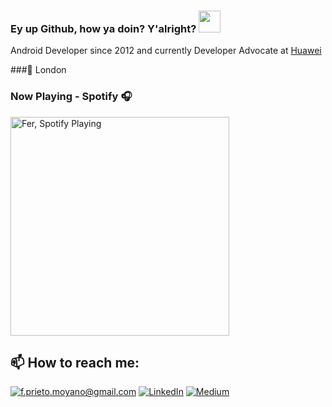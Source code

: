 

### Ey up Github, how ya doin? Y'alright? <img src="https://raw.githubusercontent.com/MartinHeinz/MartinHeinz/master/wave.gif" width="35px">

Android Developer since 2012 and currently Developer Advocate at [Huawei]

###📍 London


### Now Playing - Spotify 🎧
[<img src="https://spotify-github-profile.vercel.app/api/view?uid=21dvdjnqkc22qboggt27pbitq&cover_image=true&theme=novatorem" alt="Fer, Spotify Playing" width="350" />](https://github.com/kittinan/spotify-github-profile) 

<h2>📫 How to reach me:</h2>

<a href="mailto:f.prieto.moyano@gmail.com">![f.prieto.moyano@gmail.com](https://img.shields.io/badge/Gmail-D14836?style=for-the-badge&logo=gmail&logoColor=white)</a> <a href="https://www.linkedin.com/in/fernando-prieto-moyano-a7206b46/">![LinkedIn](https://img.shields.io/badge/LinkedIn-0077B5?style=for-the-badge&logo=linkedin&logoColor=white)</a> <a href="https://f-prieto-moyano.medium.com">![Medium](https://img.shields.io/badge/Medium-12100E?style=for-the-badge&logo=medium&logoColor=white)</a>


[huawei]: https://www.huawei.com/uk/  

